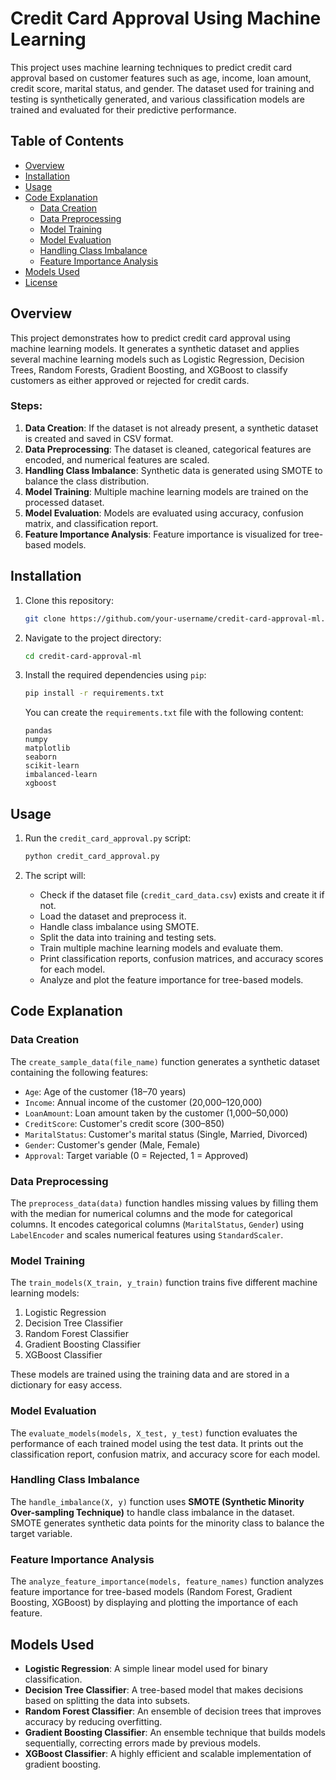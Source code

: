 
# Credit Card Approval Using Machine Learning

This project uses machine learning techniques to predict credit card approval based on customer features such as age, income, loan amount, credit score, marital status, and gender. The dataset used for training and testing is synthetically generated, and various classification models are trained and evaluated for their predictive performance.

## Table of Contents

- [Overview](#overview)
- [Installation](#installation)
- [Usage](#usage)
- [Code Explanation](#code-explanation)
  - [Data Creation](#data-creation)
  - [Data Preprocessing](#data-preprocessing)
  - [Model Training](#model-training)
  - [Model Evaluation](#model-evaluation)
  - [Handling Class Imbalance](#handling-class-imbalance)
  - [Feature Importance Analysis](#feature-importance-analysis)
- [Models Used](#models-used)
- [License](#license)

## Overview

This project demonstrates how to predict credit card approval using machine learning models. It generates a synthetic dataset and applies several machine learning models such as Logistic Regression, Decision Trees, Random Forests, Gradient Boosting, and XGBoost to classify customers as either approved or rejected for credit cards.

### Steps:
1. **Data Creation**: If the dataset is not already present, a synthetic dataset is created and saved in CSV format.
2. **Data Preprocessing**: The dataset is cleaned, categorical features are encoded, and numerical features are scaled.
3. **Handling Class Imbalance**: Synthetic data is generated using SMOTE to balance the class distribution.
4. **Model Training**: Multiple machine learning models are trained on the processed dataset.
5. **Model Evaluation**: Models are evaluated using accuracy, confusion matrix, and classification report.
6. **Feature Importance Analysis**: Feature importance is visualized for tree-based models.

## Installation

1. Clone this repository:

   ```bash
   git clone https://github.com/your-username/credit-card-approval-ml.git
   ```

2. Navigate to the project directory:

   ```bash
   cd credit-card-approval-ml
   ```

3. Install the required dependencies using `pip`:

   ```bash
   pip install -r requirements.txt
   ```

   You can create the `requirements.txt` file with the following content:

   ```
   pandas
   numpy
   matplotlib
   seaborn
   scikit-learn
   imbalanced-learn
   xgboost
   ```

## Usage

1. Run the `credit_card_approval.py` script:

   ```bash
   python credit_card_approval.py
   ```

2. The script will:
   - Check if the dataset file (`credit_card_data.csv`) exists and create it if not.
   - Load the dataset and preprocess it.
   - Handle class imbalance using SMOTE.
   - Split the data into training and testing sets.
   - Train multiple machine learning models and evaluate them.
   - Print classification reports, confusion matrices, and accuracy scores for each model.
   - Analyze and plot the feature importance for tree-based models.

## Code Explanation

### Data Creation

The `create_sample_data(file_name)` function generates a synthetic dataset containing the following features:
- `Age`: Age of the customer (18–70 years)
- `Income`: Annual income of the customer (20,000–120,000)
- `LoanAmount`: Loan amount taken by the customer (1,000–50,000)
- `CreditScore`: Customer's credit score (300–850)
- `MaritalStatus`: Customer's marital status (Single, Married, Divorced)
- `Gender`: Customer's gender (Male, Female)
- `Approval`: Target variable (0 = Rejected, 1 = Approved)

### Data Preprocessing

The `preprocess_data(data)` function handles missing values by filling them with the median for numerical columns and the mode for categorical columns. It encodes categorical columns (`MaritalStatus`, `Gender`) using `LabelEncoder` and scales numerical features using `StandardScaler`.

### Model Training

The `train_models(X_train, y_train)` function trains five different machine learning models:
1. Logistic Regression
2. Decision Tree Classifier
3. Random Forest Classifier
4. Gradient Boosting Classifier
5. XGBoost Classifier

These models are trained using the training data and are stored in a dictionary for easy access.

### Model Evaluation

The `evaluate_models(models, X_test, y_test)` function evaluates the performance of each trained model using the test data. It prints out the classification report, confusion matrix, and accuracy score for each model.

### Handling Class Imbalance

The `handle_imbalance(X, y)` function uses **SMOTE (Synthetic Minority Over-sampling Technique)** to handle class imbalance in the dataset. SMOTE generates synthetic data points for the minority class to balance the target variable.

### Feature Importance Analysis

The `analyze_feature_importance(models, feature_names)` function analyzes feature importance for tree-based models (Random Forest, Gradient Boosting, XGBoost) by displaying and plotting the importance of each feature.

## Models Used

- **Logistic Regression**: A simple linear model used for binary classification.
- **Decision Tree Classifier**: A tree-based model that makes decisions based on splitting the data into subsets.
- **Random Forest Classifier**: An ensemble of decision trees that improves accuracy by reducing overfitting.
- **Gradient Boosting Classifier**: An ensemble technique that builds models sequentially, correcting errors made by previous models.
- **XGBoost Classifier**: A highly efficient and scalable implementation of gradient boosting.

